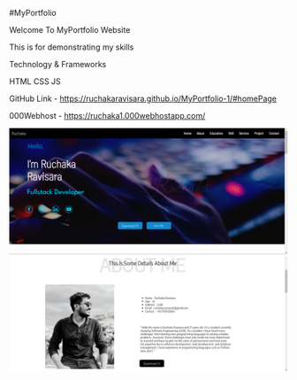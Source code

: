 #MyPortfolio

Welcome To MyPortfolio Website

This is for demonstrating my skills

Technology & Frameworks

HTML CSS JS  

GitHub Link - https://ruchakaravisara.github.io/MyPortfolio-1/#homePage

000Webhost - https://ruchaka1.000webhostapp.com/

![img.png](img.png)
![img_1.png](img_1.png)